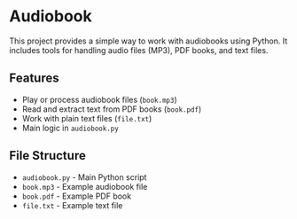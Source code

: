 # Audiobook

This project provides a simple way to work with audiobooks using Python. It includes tools for handling audio files (MP3), PDF books, and text files.

## Features
- Play or process audiobook files (`book.mp3`)
- Read and extract text from PDF books (`book.pdf`)
- Work with plain text files (`file.txt`)
- Main logic in `audiobook.py`


## File Structure
- `audiobook.py` - Main Python script
- `book.mp3` - Example audiobook file
- `book.pdf` - Example PDF book
- `file.txt` - Example text file
  
